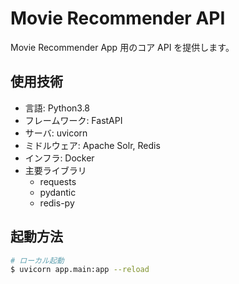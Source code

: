 # Movie Recommender API

Movie Recommender App 用のコア API を提供します。

## 使用技術

- 言語: Python3.8
- フレームワーク: FastAPI
- サーバ: uvicorn
- ミドルウェア: Apache Solr, Redis
- インフラ: Docker
- 主要ライブラリ
  - requests
  - pydantic
  - redis-py

## 起動方法

```bash
# ローカル起動
$ uvicorn app.main:app --reload
```
